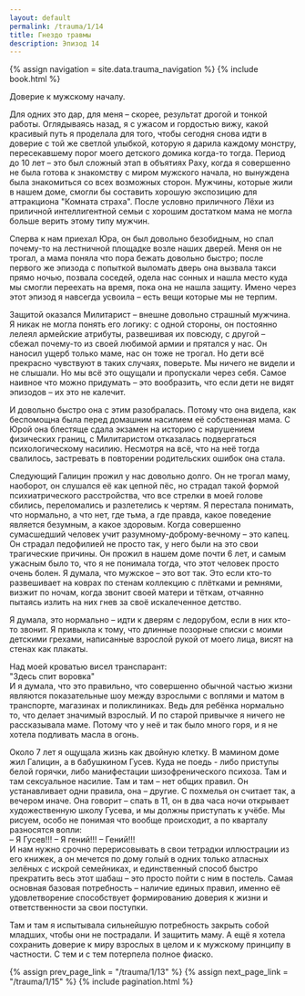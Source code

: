 ```yaml
---
layout: default
permalink: /trauma/1/14
title: Гнездо травмы
description: Эпизод 14
---
```

{% assign navigation  = site.data.trauma_navigation %}
{% include book.html %}

Доверие к мужскому началу.

Для одних это дар, для меня – скорее, результат дрогой и тонкой работы. Оглядываясь назад, я с ужасом и гордостью вижу, какой красивый путь я проделала для того, чтобы сегодня снова идти в доверие с той же светлой улыбкой, которую я дарила каждому монстру, пересекавшему порог моего детского домика когда-то тогда. Период до 10 лет – это был сложный этап в объятиях Раху, когда я совершенно не была готова к знакомству с миром мужского начала, но вынуждена была знакомиться со всех возможных сторон. Мужчины, которые жили в нашем доме, смогли бы составить хорошую экспозицию для аттракциона "Комната страха". После условно приличного Лёхи из приличной интеллигентной семьи с хорошим достатком мама не могла больше верить этому типу мужчин.

Сперва к нам приехал Юра, он был довольно безобидным, но спал почему-то на лестничной площадке возле наших дверей. Меня он не трогал, а мама поняла что пора бежать довольно быстро; после первого же эпизода с попыткой выломать дверь она вызвала такси прямо ночью, позвала соседей, одела нас сонных и нашла место куда мы смогли переехать на время, пока она не нашла защиту. Имено через этот эпизод я навсегда усвоила – есть вещи которые мы не терпим.

Защитой оказался Милитарист – внешне довольно страшный мужчина. Я никак не могла понять его логику: с одной стороны, он постоянно лелеял армейские атрибуты, развешивая их повсюду, с другой – сбежал почему-то из своей любимой армии и прятался у нас. Он наносил ущерб только маме, нас он тоже не трогал. Но дети всё прекрасно чувствуют в таких случаях, поверьте. Мы ничего не видели и не слышали. Но мы всё это ощущали и пропускали через себя. Самое наивное что можно придумать – это вообразить, что если дети не видят эпизодов – их это не калечит.

И довольно быстро она с этим разобралась. Потому что она видела, как беспомощна была перед домашним насилием её собственная мама. С Юрой она блестяще сдала экзамен на историю с нарушением физических границ, с Милитаристом отказалась подвергаться психологическому насилию. Несмотря на всё, что на неё тогда свалилось, застревать в повторении родительских ошибок она стала.

Следующий Галицин прожил у нас довольно долго. Он не трогал маму, наоборот, он слушался её как цепной пёс, но страдал такой формой психиатрического расстройства, что все стрелки в моей голове сбились, переломались и разлетелись к чертям. Я перестала понимать, что нормально, а что нет, где тьма, а где правда, какое поведение является безумным, а какое здоровым. Когда совершенно сумасшедший человек учит разумному-доброму-вечному – это капец. Он страдал педофилией не просто так, у него были на это свои трагические причины. Он прожил в нашем доме почти 6 лет, и самым ужасным было то, что я не понимала тогда, что этот человек просто очень болен. Я думала, что мужское – это вот так. Это если кто-то развешивает на коврах по стенам коллекцию с плётками и ремнями, визжит по ночам, когда звонит своей матери и тёткам, отчаянно пытаясь излить на них гнев за своё искалеченное детство.

Я думала, это нормально – идти к дверям с ледорубом, если в них кто-то звонит. Я привыкла к тому, что длинные позорные списки с моими детскими грехами, написанные взрослой рукой от моего лица, висят на стенах как плакаты.

Над моей кроватью висел транспарант:  
"Здесь спит воровка"  
И я думала, что это правильно, что совершенно обычной частью жизни являются показательные шоу между взрослыми с воплями и матом в транспорте, магазинах и поликлиниках. Ведь для ребёнка нормально то, что делает значимый взрослый. И по старой привычке я ничего не рассказывала маме. Потому что у неё и так было много горя, и я не хотела подливать масла в огонь.

Около 7 лет я ощущала жизнь как двойную клетку. В мамином доме жил Галицин, а в бабушкином Гусев. Куда не поедь - либо приступы белой горячки, либо манифестации шизофренического психоза. Там и там сексуальное насилие. Там и там – нет общих правил. Он устанавливает одни правила, она – другие. С похмелья он считает так, а вечером иначе. Она говорит – спать в 11, он в два часа ночи открывает художественную школу Гусева, и мы должны приступать к учёбе. Мы рисуем, особо не понимая что вообще происходит, а по кварталу разносятся вопли:  
– Я Гусев!!!
– Я гений!!!
– Гений!!!  
И нам нужно срочно перерисовывать в свои тетрадки иллюстрации из его книжек, а он мечется по дому голый в одних только атласных зелёных с искрой семейниках, и единственный способ быстро прекратить весь этот шабаш – это просто пойти с ним в постель. Самая основная базовая потребность – наличие единых правил, именно её удовлетворение способствует формированию доверия к жизни и ответственности за свои поступки.

Там и там я испытывала сильнейшую потребность закрыть собой младших, чтобы они не пострадали. И защитить маму. А ещё я хотела сохранить доверие к миру взрослых в целом и к мужскому принципу в частности. С тем и с тем потерпела полное фиаско.

{% assign prev_page_link = "/trauma/1/13" %}
{% assign next_page_link = "/trauma/1/15" %}
{% include pagination.html %}